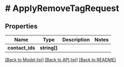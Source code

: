 # # ApplyRemoveTagRequest

## Properties

Name | Type | Description | Notes
------------ | ------------- | ------------- | -------------
**contact_ids** | **string[]** |  |

[[Back to Model list]](../../README.md#models) [[Back to API list]](../../README.md#endpoints) [[Back to README]](../../README.md)
